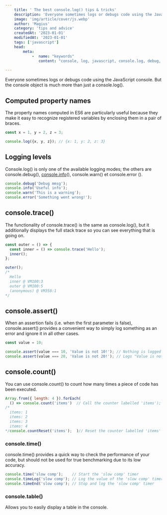 ```yaml
---
    title: ' The best console.log() tips & tricks'
    description: 'Everyone sometimes logs or debugs code using the JavaScript console. But the console object is much more than just a console.log().'
    image: 'img/article/cover/js.webp'
    author: 'Magius'
    category: 'tips and advice'
    createdAt: '2023-01-01'
    modifiedAt: '2023-01-01'
    tags: ['javascript']
    head:
        meta: 
            -  name: "keywords"
               content: "console, log, javascript, console.log, debug, time"
            
---
```


Everyone sometimes logs or debugs code using the JavaScript console. But the console object is much more than just a console.log().

## Computed property names
The property names computed in ES6 are particularly useful because they make it easy to recognize registered variables by enclosing them in a pair of braces.

```js
const x = 1, y = 2, z = 3;

console.log({x, y, z}); // {x: 1, y: 2, z: 3}
```

## **Logging levels**

Console.log() is only one of the available logging modes; the others are console.debug(), [console.info](http://console.info/)(), console.warn() et console.error ().

```js
console.debug('Debug mmsg');
console.info('Useful info');
console.warn('This is a warning');
console.error('Something went wrong!');
```

## **console.trace()**

The functionality of console.trace() is the same as console.log(), but it additionally displays the full stack trace so you can see everything that is going on.

```js
const outer = () => {
  const inner = () => console.trace('Hello');
  inner();
};

outer();
/*
  Hello
  inner @ VM100:3
  outer @ VM100:5
  (anonymous) @ VM358:1
*/
```

## **console.assert()**

When an assertion fails (i.e. when the first parameter is false), console.assert() provides a convenient way to simply log something as an error and ignore it in all other cases.

```js
const value = 10;

console.assert(value === 10, 'Value is not 10!'); // Nothing is logged
console.assert(value === 20, 'Value is not 20!'); // Logs "Value is not 20!"
```

## **console.count()**

You can use console.count() to count how many times a piece of code has been executed.
```js
Array.from({ length: 4 }).forEach(
  () => console.count('items')  // Call the counter labelled 'items');
/*
  items: 1
  items: 2
  items: 3
  items: 4
*/console.countReset('items');  )// Reset the counter labelled 'items'
```

### **console.time()**

console.time() provides a quick way to check the performance of your code, but should not be used for true benchmarking due to its low accuracy.

```js
console.time('slow comp');    // Start the 'slow comp' timer
console.timeLog('slow comp'); // Log the value of the 'slow comp' timer
console.timeEnd('slow comp'); // Stop and log the 'slow comp' timer
```

### **console.table()**

Allows you to easily display a table in the console.